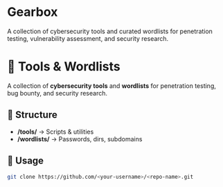 # Gearbox
A collection of cybersecurity tools and curated wordlists for penetration testing, vulnerability assessment, and security research.
# 🔐 Tools & Wordlists

A collection of **cybersecurity tools** and **wordlists** for penetration testing, bug bounty, and security research.

## 📂 Structure
- **/tools/** → Scripts & utilities  
- **/wordlists/** → Passwords, dirs, subdomains  

## 🚀 Usage
```bash
git clone https://github.com/<your-username>/<repo-name>.git
